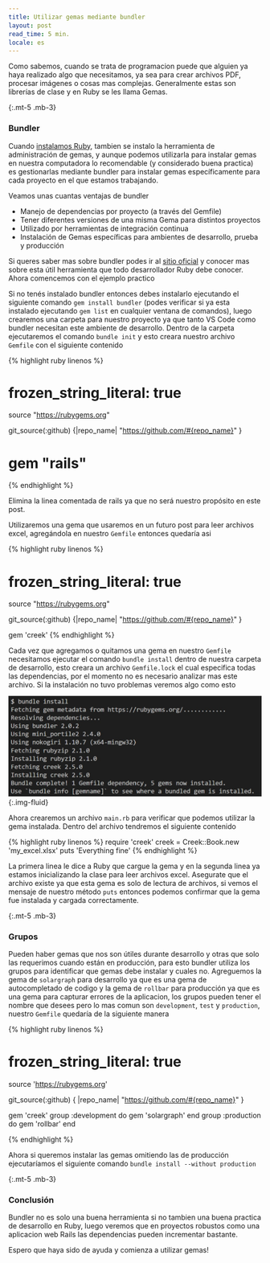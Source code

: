 ```yaml
---
title: Utilizar gemas mediante bundler
layout: post
read_time: 5 min.
locale: es
---
```

Como sabemos, cuando se trata de programacion puede que alguien ya haya realizado algo que necesitamos, ya sea para crear archivos PDF, procesar imágenes o cosas mas complejas. Generalmente estas son librerías de clase y en Ruby se les llama Gemas.


{:.mt-5 .mb-3}
### Bundler

Cuando [instalamos Ruby](/2020/01/09/installation.html), tambien se instalo la herramienta de administración de gemas, y aunque podemos utilizarla para instalar gemas en nuestra computadora lo recomendable (y considerado buena practica) es gestionarlas mediante bundler para instalar gemas específicamente para cada proyecto en el que estamos trabajando.

Veamos unas cuantas ventajas de bundler

- Manejo de dependencias por proyecto (a través del Gemfile)
- Tener diferentes versiones de una misma Gema para distintos proyectos
- Utilizado por herramientas de integración continua
- Instalación de Gemas específicas para ambientes de desarrollo, prueba y producción

Si queres saber mas sobre bundler podes ir al [sitio oficial](https://bundler.io/) y conocer mas sobre esta útil herramienta que todo desarrollador Ruby debe conocer. Ahora comencemos con el ejemplo practico

Si no tenés instalado bundler entonces debes instalarlo ejecutando el siguiente comando `gem install bundler` (podes verificar si ya esta instalado ejecutando `gem list` en cualquier ventana de comandos), luego crearemos una carpeta para nuestro proyecto ya que tanto VS Code como bundler necesitan este ambiente de desarrollo.
Dentro de la carpeta ejecutaremos el comando `bundle init` y esto creara nuestro archivo `Gemfile` con el siguiente contenido

{% highlight ruby linenos %}
# frozen_string_literal: true

source "https://rubygems.org"

git_source(:github) {|repo_name| "https://github.com/#{repo_name}" }

# gem "rails"
{% endhighlight %}

Elimina la linea comentada de rails ya que no será nuestro propósito en este post.

Utilizaremos una gema que usaremos en un futuro post para leer archivos excel, agregándola en nuestro `Gemfile` entonces quedaría asi

{% highlight ruby linenos %}
# frozen_string_literal: true

source "https://rubygems.org"

git_source(:github) {|repo_name| "https://github.com/#{repo_name}" }

gem 'creek'
{% endhighlight %}

Cada vez que agregamos o quitamos una gema en nuestro `Gemfile` necesitamos ejecutar el comando `bundle install` dentro de nuestra carpeta de desarrollo, esto creara un archivo `Gemfile.lock` el cual especifica todas las dependencias, por el momento no es necesario analizar mas este archivo. Si la instalación no tuvo problemas veremos algo como esto

![Bundle install](/assets/images/posts/bundler/install.jpg){:.img-fluid}

Ahora crearemos un archivo `main.rb` para verificar que podemos utilizar la gema instalada. Dentro del archivo tendremos el siguiente contenido

{% highlight ruby linenos %}
require 'creek'
creek = Creek::Book.new 'my_excel.xlsx'
puts 'Everything fine'
{% endhighlight %}

La primera linea le dice a Ruby que cargue la gema y en la segunda linea ya estamos inicializando la clase para leer archivos excel.
Asegurate que el archivo existe ya que esta gema es solo de lectura de archivos, si vemos el mensaje de nuestro método `puts` entonces podemos confirmar que la gema fue instalada y cargada correctamente.

{:.mt-5 .mb-3}
### Grupos
Pueden haber gemas que nos son útiles durante desarrollo y otras que solo las requerimos cuando están en producción, para esto bundler utiliza los grupos para identificar que gemas debe instalar y cuales no.
Agreguemos la gema de `solargraph` para desarrollo ya que es una gema de autocompletado de codigo y la gema de `rollbar` para producción ya que es una gema para capturar errores de la aplicacion, los grupos pueden tener el nombre que desees pero lo mas comun son `development`, `test` y `production`, nuestro `Gemfile` quedaría de la siguiente manera

{% highlight ruby linenos %}
# frozen_string_literal: true

source 'https://rubygems.org'

git_source(:github) { |repo_name| "https://github.com/#{repo_name}" }

gem 'creek'
group :development do
  gem 'solargraph'
end
group :production do
  gem 'rollbar'
end

{% endhighlight %}

Ahora si queremos instalar las gemas omitiendo las de producción ejecutaríamos el siguiente comando `bundle install --without production`

{:.mt-5 .mb-3}
### Conclusión
Bundler no es solo una buena herramienta si no tambien una buena practica de desarrollo en Ruby, luego veremos que en proyectos robustos como una aplicacion web Rails las dependencias pueden incrementar bastante.

Espero que haya sido de ayuda y comienza a utilizar gemas!